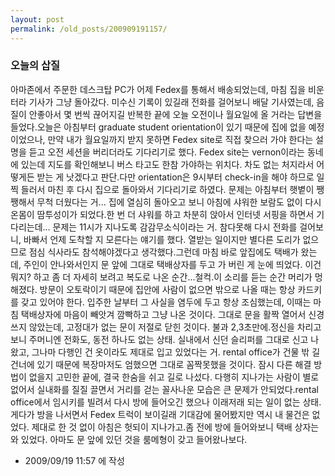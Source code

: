 ```yaml
---
layout: post
permalink: /old_posts/200909191157/
---
```


### 오늘의 삽질


아마존에서 주문한 데스크탑 PC가 어제 Fedex를 통해서 배송되었는데, 마침 집을 비운 터라 기사가 그냥 돌아갔다. 미수신 기록이 있길래 전화를 걸어보니 배달 기사였는데, 음질이 안좋아서 몇 번씩 끊어지길 반복한 끝에 오늘 오전이나 월요일에 올 거라는 답변을 들었다.오늘은 아침부터 graduate student orientation이 있기 때문에 집에 없을 예정이었으나, 만약 내가 월요일까지 받지 못하면 Fedex site로 직접 찾으러 가야 한다는 설명을 듣고 오전 세션을 버리더라도 기다리기로 했다. Fedex site는 vernon이라는 동네에 있는데 지도를 확인해보니 버스 타고도 한참 가야하는 위치다. 차도 없는 처지라서 어떻게든 받는 게 낫겠다고 판단.다만 orientation은 9시부터 check-in을 해야 하므로 일찍 들러서 마친 후 다시 집으로 돌아와서 기다리기로 하였다. 문제는 아침부터 햇볕이 쨍쨍해서 무척 더웠다는 거... 집에 열심히 돌아오고 보니 아침에 샤워한 보람도 없이 다시 온몸이 땀투성이가 되었다.한 번 더 샤워를 하고 차분히 앉아서 인터넷 서핑을 하면서 기다리는데... 문제는 11시가 지나도록 감감무소식이라는 거. 참다못해 다시 전화를 걸어보니, 바빠서 언제 도착할 지 모른다는 얘기를 했다. 열받는 일이지만 별다른 도리가 없으므로 점심 식사라도 참석해야겠다고 생각했다.그런데 마침 바로 앞집에도 택배가 왔는데, 주인이 안나와서인지 문 앞에 그대로 택배상자를 두고 가 버린 게 눈에 띄었다. 이건 뭐지? 하고 좀 더 자세히 보려고 복도로 나온 순간...철컥.이 소리를 듣는 순간 머리가 멍해졌다. 방문이 오토락이기 때문에 집안에 사람이 없으면 밖으로 나올 때는 항상 카드키를 갖고 있어야 한다. 입주한 날부터 그 사실을 염두에 두고 항상 조심했는데, 이때는 마침 택배상자에 마음이 빼앗겨 깜빡하고 그냥 나온 것이다. 그대로 문을 활짝 열어서 신경쓰지 않았는데, 고정대가 없는 문이 저절로 닫힌 것이다. 불과 2,3초만에.정신을 차리고 보니 주머니엔 전화도, 동전 하나도 없는 상태. 실내에서 신던 슬리퍼를 그대로 신고 나왔고, 그나마 다행인 건 옷이라도 제대로 입고 있었다는 거. rental office가 건물 밖 길 건너에 있기 때문에 복장마저도 엄했으면 그대로 꼼짝못했을 것이다. 잠시 다른 해결 방법이 없을지 고민한 끝에, 결국 한숨을 쉬고 길로 나섰다. 다행히 지나가는 사람이 별로 없어서 실내화를 질질 끌면서 거리를 걷는 꼴사나운 모습은 큰 문제가 안되었다.rental office에서 임시키를 빌려서 다시 방에 들어오긴 했으나 이래저래 되는 일이 없는 상태. 게다가 방을 나서면서 Fedex 트럭이 보이길래 기대감에 물어봤지만 역시 내 물건은 없었다. 제대로 한 것 없이 아침은 헛되이 지나가고.좀 전에 방에 들어와보니 택배 상자는 와 있었다. 아마도 문 앞에 있던 것을 룸메형이 갖고 들어왔나보다.




- 2009/09/19 11:57 에 작성